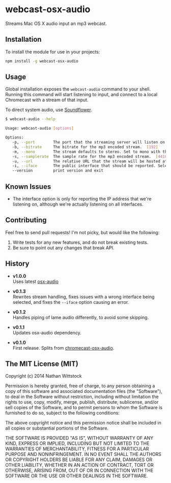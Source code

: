 # webcast-osx-audio

Streams Mac OS X audio input an mp3 webcast.

## Installation

To install the module for use in your projects:

```bash
npm install -g webcast-osx-audio
```

## Usage

Global installation exposes the `webcast-audio` command to your shell. Running
this command will start listening to input, and connect to a local Chromecast
with a stream of that input.

To direct system audio, use [Soundflower][soundflower].

```bash
$ webcast-audio --help

Usage: webcast-audio [options]

Options:
   -p, --port        The port that the streaming server will listen on.  [3000]
   -b, --bitrate     The bitrate for the mp3 encoded stream.  [192]
   -m, --mono        The stream defaults to stereo. Set to mono with this flag.
   -s, --samplerate  The sample rate for the mp3 encoded stream.  [44100]
   -u, --url         The relative URL that the stream will be hosted at.  [stream.mp3]
   -i, --iface       The public interface that should be reported. Selects the first interface by default.
   --version         print version and exit
```

## Known Issues

- The interface option is only for reporting the IP address that we're listening
  on, although we're actually listening on all interfaces.

## Contributing

Feel free to send pull requests! I'm not picky, but would like the following:

1. Write tests for any new features, and do not break existing tests.
2. Be sure to point out any changes that break API.

## History

- **v1.0.0**  
Uses latest [osx-audio][]

- **v0.1.3**  
Rewrites stream handling, fixes issues with a wrong interface being selected,
and fixes the `--iface` option causing an error.

- **v0.1.2**  
Handles piping of lame audio differently, to avoid some skipping.

- **v0.1.1**  
Updates osx-audio dependency.

- **v0.1.0**  
First release. Splits from [chromecast-osx-audio][].

## The MIT License (MIT)

Copyright (c) 2014 Nathan Wittstock

Permission is hereby granted, free of charge, to any person obtaining a copy of
this software and associated documentation files (the "Software"), to deal in
the Software without restriction, including without limitation the rights to
use, copy, modify, merge, publish, distribute, sublicense, and/or sell copies of
the Software, and to permit persons to whom the Software is furnished to do so,
subject to the following conditions:

The above copyright notice and this permission notice shall be included in all
copies or substantial portions of the Software.

THE SOFTWARE IS PROVIDED "AS IS", WITHOUT WARRANTY OF ANY KIND, EXPRESS OR
IMPLIED, INCLUDING BUT NOT LIMITED TO THE WARRANTIES OF MERCHANTABILITY, FITNESS
FOR A PARTICULAR PURPOSE AND NONINFRINGEMENT. IN NO EVENT SHALL THE AUTHORS OR
COPYRIGHT HOLDERS BE LIABLE FOR ANY CLAIM, DAMAGES OR OTHER LIABILITY, WHETHER
IN AN ACTION OF CONTRACT, TORT OR OTHERWISE, ARISING FROM, OUT OF OR IN
CONNECTION WITH THE SOFTWARE OR THE USE OR OTHER DEALINGS IN THE SOFTWARE.

[soundflower]: http://rogueamoeba.com/freebies/soundflower/
[chromecast-osx-audio]: https://github.com/fardog/node-chromecast-osx-audio
[osx-audio]: https://www.npmjs.com/package/osx-audio
